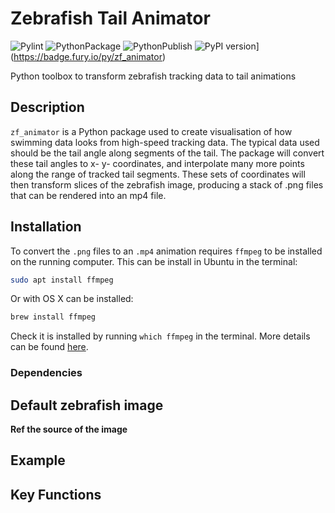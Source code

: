 # Zebrafish Tail Animator
![Pylint](https://github.com/ThomasMullen/zf_animator_tsm/actions/workflows/pylint.yml/badge.svg)
![PythonPackage](https://github.com/ThomasMullen/zf_animator_tsm/actions/workflows/python-package.yml/badge.svg)
![PythonPublish](https://github.com/ThomasMullen/zf_animator_tsm/actions/workflows/python-publish.yml/badge.svg)
![PyPI version](https://badge.fury.io/py/zf_animator.svg)](https://badge.fury.io/py/zf_animator)

Python toolbox to transform zebrafish tracking data to tail animations

## Description
`zf_animator` is a Python package used to create visualisation of how swimming data looks from high-speed tracking data.
The typical data used should be the tail angle along segments of the tail.
The package will convert these tail angles to x- y- coordinates, and interpolate many more points along the range of tracked tail segments.
These sets of coordinates will then transform slices of the zebrafish image, producing a stack of .png files that can be rendered into an mp4 file.

## Installation
To convert the `.png` files to an `.mp4` animation requires `ffmpeg` to be installed on the running computer.
This can be install in Ubuntu in the terminal:

```bash
sudo apt install ffmpeg
```

Or with OS X can be installed:
```bash
brew install ffmpeg
```

Check it is installed by running `which ffmpeg` in the terminal. More details can be found [here](https://github.com/kkroening/ffmpeg-python/tree/master).

### Dependencies

## Default zebrafish image
**Ref the source of the image**

## Example

## Key Functions




